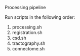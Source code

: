 Processing pipeline

Run scripts in the following order:

1. processing.sh
2. registration.sh
3. csd.sh
4. tractography.sh
5. connectome.sh
